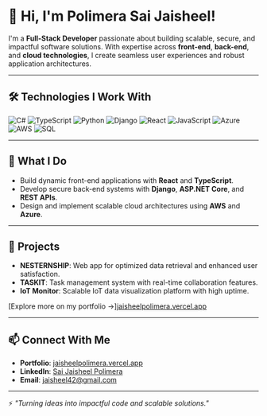 # 👋 Hi, I'm Polimera Sai Jaisheel!

I'm a **Full-Stack Developer** passionate about building scalable, secure, and impactful software solutions. With expertise across **front-end**, **back-end**, and **cloud technologies**, I create seamless user experiences and robust application architectures.

---

## 🛠 **Technologies I Work With**
<p align="left">
  <img src="https://img.shields.io/badge/C%23-239120?style=for-the-badge&logo=c-sharp&logoColor=white" alt="C#" />
  <img src="https://img.shields.io/badge/TypeScript-007ACC?style=for-the-badge&logo=typescript&logoColor=white" alt="TypeScript" />
  <img src="https://img.shields.io/badge/Python-3776AB?style=for-the-badge&logo=python&logoColor=white" alt="Python" />
  <img src="https://img.shields.io/badge/Django-092E20?style=for-the-badge&logo=django&logoColor=white" alt="Django" />
  <img src="https://img.shields.io/badge/React-20232A?style=for-the-badge&logo=react&logoColor=61DAFB" alt="React" />
  <img src="https://img.shields.io/badge/JavaScript-F7DF1E?style=for-the-badge&logo=javascript&logoColor=black" alt="JavaScript" />
  <img src="https://img.shields.io/badge/Azure-0078D4?style=for-the-badge&logo=microsoftazure&logoColor=white" alt="Azure" />
  <img src="https://img.shields.io/badge/AWS-232F3E?style=for-the-badge&logo=amazonaws&logoColor=white" alt="AWS" />
  <img src="https://img.shields.io/badge/SQL-CC2927?style=for-the-badge&logo=microsoftsqlserver&logoColor=white" alt="SQL" />
</p>

---

## 🚀 **What I Do**
- Build dynamic front-end applications with **React** and **TypeScript**.
- Develop secure back-end systems with **Django**, **ASP.NET Core**, and **REST APIs**.
- Design and implement scalable cloud architectures using **AWS** and **Azure**.

---

## 🚀 **Projects**
- **NESTERNSHIP**: Web app for optimized data retrieval and enhanced user satisfaction.
- **TASKIT**: Task management system with real-time collaboration features.
- **IoT Monitor**: Scalable IoT data visualization platform with high uptime.

[Explore more on my portfolio →][jaisheelpolimera.vercel.app](https://jaisheelpolimera.vercel.app/)

---

## 📫 **Connect With Me**
- **Portfolio**: [jaisheelpolimera.vercel.app](https://jaisheelpolimera.vercel.app/)
- **LinkedIn**: [Sai Jaisheel Polimera](https://www.linkedin.com/in/sai-jaisheel-polimera-4a170a1b8/)
- **Email**: [jaisheel42@gmail.com](mailto:jaisheel42@gmail.com)

---

⚡ *"Turning ideas into impactful code and scalable solutions."*
